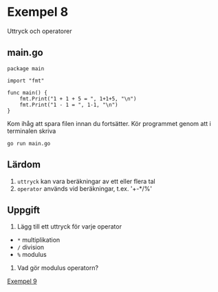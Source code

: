 # Exempel 8

Uttryck och operatorer

## main.go

	package main

	import "fmt"

	func main() {
        fmt.Print("1 + 1 + 5 = ", 1+1+5, "\n")
        fmt.Print("1 - 1 = ", 1-1, "\n")
    }

Kom ihåg att spara filen innan du fortsätter. Kör programmet genom att i terminalen skriva

	go run main.go

## Lärdom

1. `uttryck` kan vara beräkningar av ett eller flera tal
1. `operator` används vid beräkningar, t.ex. '+-*/%'

## Uppgift

1. Lägg till ett uttryck för varje operator
  - `*` multiplikation
  - `/` division
  - `%` modulus
1. Vad gör modulus operatorn?

[Exempel 9](../9/README.md#-9)
